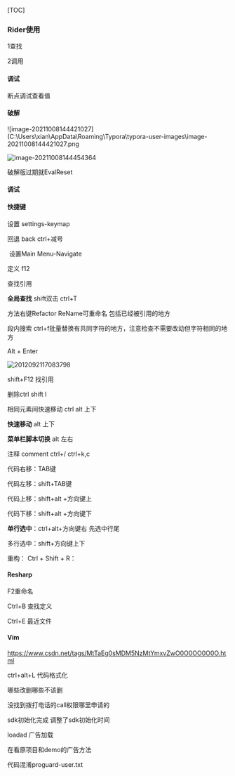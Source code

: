 [TOC]

### Rider使用

1查找

2调用



#### 调试

断点调试查看值



#### 破解

![image-20211008144421027](C:\Users\xian\AppData\Roaming\Typora\typora-user-images\image-20211008144421027.png

![image-20211008144454364](C:\Users\xian\AppData\Roaming\Typora\typora-user-images\image-20211008144454364.png)

破解版过期就EvalReset

#### 调试



#### 快捷键



设置 settings-keymap

回退 back ctrl+减号

​	设置Main Menu-Navigate

定义 f12

查找引用 

**全局查找** shift双击 ctrl+T

方法右键Refactor ReName可重命名 包括已经被引用的地方

段内搜索 ctrl+f批量替换有共同字符的地方，注意检查不需要改动但字符相同的地方

Alt + Enter 

![2012092117083798](C:\Users\xian\Desktop\2012092117083798.png)

shift+F12 找引用



删除ctrl shift l 

相同元素间快速移动 ctrl alt 上下 

**快速移动**  alt 上下 

**菜单栏脚本切换**  alt 左右

注释 comment ctrl+/ ctrl+k,c

代码右移：TAB键 

代码左移：shift+TAB键

代码上移：shift+alt +方向键上

代码下移：shift+alt +方向键下

**单行选中**：ctrl+alt+方向键右 先选中行尾

多行选中：shift+方向键上下

重构： Ctrl + Shift + R：

#### Resharp

F2重命名

Ctrl+B 查找定义

Ctrl+E 最近文件



#### Vim

https://www.csdn.net/tags/MtTaEg0sMDM5NzMtYmxvZwO0O0OO0O0O.html



ctrl+alt+L 代码格式化



哪些改删哪些不该删

没找到拨打电话的call权限哪里申请的



sdk初始化完成 调整了sdk初始化时间

loadad 广告加载

在看原项目和demo的广告方法



代码混淆proguard-user.txt

